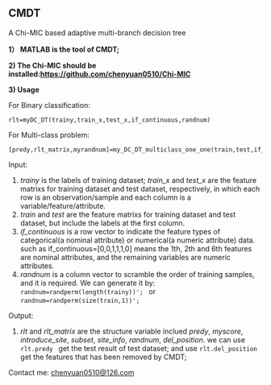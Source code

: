 ## CMDT

A Chi-MIC based adaptive multi-branch decision tree

**1） MATLAB is the tool of CMDT;**

**2)  The Chi-MIC should be installed:https://github.com/chenyuan0510/Chi-MIC**

**3)  Usage**

 For Binary classification:
 
    rlt=myDC_DT(trainy,train_x,test_x,if_continuous,randnum)
 For Multi-class problem:
 
    [predy,rlt_matrix,myrandnum]=my_DC_DT_multiclass_one_one(train,test,if_continuous,randnum)
Input:
1. *trainy* is the labels of training dataset; *train_x* and *test_x* are the feature matrixs for training dataset and test dataset, respectively, in which each row is an observation/sample and each column is a variable/feature/attribute. 
2. *train* and *test* are the feature matrixs for training dataset and test dataset, but include the labels at the first column.
3. *if_continuous* is a row vector to indicate the feature types of categorical(a nominal attribute) or numerical(a numeric attribute) data. such as if_continuous=[0,0,1,1,1,0]
means the 1th, 2th and 6th features are nominal attributes, and the remaining variables are numeric attributes.
4. *randnum* is a column vector to scramble the order of training samples, and it is required. We can generate it by:
```randnum=randperm(length(trainy))'; ```
   or 
```randnum=randperm(size(train,1))';```

Output:
1. *rlt* and *rlt_matrix* are the structure variable inclued *predy*, *myscore*, *introduce_site*, *subset*, *site_info*, *randnum*, *del_position*.
we can use ```rlt.predy ``` get the test result of test dataset; and use ```rlt.del_position ``` get the features that has been removed by CMDT;

Contact me: chenyuan0510@126.com
